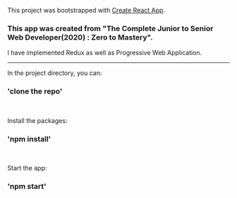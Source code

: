 This project was bootstrapped with [Create React App](https://github.com/facebook/create-react-app).

### This app was created from "The Complete Junior to Senior Web Developer(2020) : Zero to Mastery".
I have implemented Redux as well as Progressive Web Application.


<hr />

In the project directory, you can:

### 'clone the repo'

<br />

Install the packages:
### 'npm install'

<br />

Start the app:
### 'npm start'


